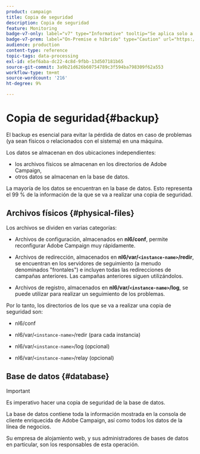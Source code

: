 ```yaml
---
product: campaign
title: Copia de seguridad
description: Copia de seguridad
feature: Monitoring
badge-v7-only: label="v7" type="Informative" tooltip="Se aplica solo a Campaign Classic v7"
badge-v7-prem: label="On-Premise e híbrido" type="Caution" url="https://experienceleague.adobe.com/docs/campaign-classic/using/installing-campaign-classic/architecture-and-hosting-models/hosting-models-lp/hosting-models.html?lang=es" tooltip="Se aplica solo a implementaciones On-premise e híbridas"
audience: production
content-type: reference
topic-tags: data-processing
exl-id: e5ef6aba-dc22-4c8d-9fbb-13d507181b65
source-git-commit: 3a9b21d626b60754789c3f594ba798309f62a553
workflow-type: tm+mt
source-wordcount: '216'
ht-degree: 9%

---
```


# Copia de seguridad{#backup}

El backup es esencial para evitar la pérdida de datos en caso de problemas (ya sean físicos o relacionados con el sistema) en una máquina.

Los datos se almacenan en dos ubicaciones independientes:

* los archivos físicos se almacenan en los directorios de Adobe Campaign,
* otros datos se almacenan en la base de datos.

La mayoría de los datos se encuentran en la base de datos. Esto representa el 99 % de la información de la que se va a realizar una copia de seguridad.

## Archivos físicos {#physical-files}

Los archivos se dividen en varias categorías:

* Archivos de configuración, almacenados en **nl6/conf**, permite reconfigurar Adobe Campaign muy rápidamente.

* Archivos de redirección, almacenados en  **nl6/var/`<instance-name>`/redir**, se encuentran en los servidores de seguimiento (a menudo denominados &quot;frontales&quot;) e incluyen todas las redirecciones de campañas anteriores. Las campañas anteriores siguen utilizándolos.

* Archivos de registro, almacenados en **nl6/var/`<instance-name>`/log**, se puede utilizar para realizar un seguimiento de los problemas.

Por lo tanto, los directorios de los que se va a realizar una copia de seguridad son:

* nl6/conf

* nl6/var/`<instance-name>`/redir (para cada instancia)

* nl6/var/`<instance-name>`/log (opcional)

* nl6/var/`<instance-name>`/relay (opcional)


## Base de datos {#database}

>[!IMPORTANT]
>
>Es imperativo hacer una copia de seguridad de la base de datos.


La base de datos contiene toda la información mostrada en la consola de cliente enriquecida de Adobe Campaign, así como todos los datos de la línea de negocios.

Su empresa de alojamiento web, y sus administradores de bases de datos en particular, son los responsables de esta operación.
